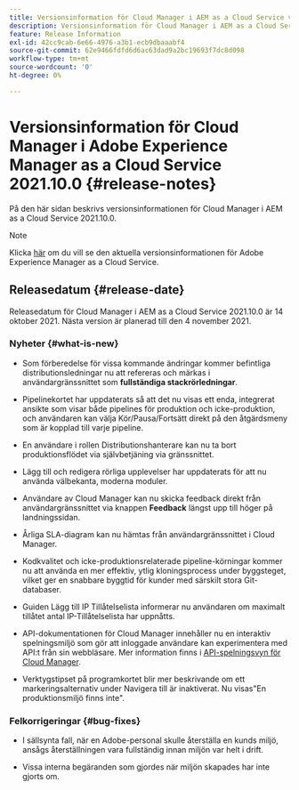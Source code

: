 ```yaml
---
title: Versionsinformation för Cloud Manager i AEM as a Cloud Service version 2021.10.0
description: Versionsinformation för Cloud Manager i AEM as a Cloud Service version 2021.10.0
feature: Release Information
exl-id: 42cc9cab-6e66-4976-a3b1-ecb9dbaaabf4
source-git-commit: 62e9466fdfd6d6ac63dad9a2bc19693f7dc8d098
workflow-type: tm+mt
source-wordcount: '0'
ht-degree: 0%

---
```


# Versionsinformation för Cloud Manager i Adobe Experience Manager as a Cloud Service 2021.10.0 {#release-notes}

På den här sidan beskrivs versionsinformationen för Cloud Manager i AEM as a Cloud Service 2021.10.0.

>[!NOTE]
>Klicka [här](https://experienceleague.adobe.com/docs/experience-manager-cloud-service/release-notes/release-notes/release-notes-current.html) om du vill se den aktuella versionsinformationen för Adobe Experience Manager as a Cloud Service.

## Releasedatum {#release-date}

Releasedatum för Cloud Manager i AEM as a Cloud Service 2021.10.0 är 14 oktober 2021.
Nästa version är planerad till den 4 november 2021.

### Nyheter {#what-is-new}

* Som förberedelse för vissa kommande ändringar kommer befintliga distributionsledningar nu att refereras och märkas i användargränssnittet som **fullständiga stackrörledningar**.

* Pipelinekortet har uppdaterats så att det nu visas ett enda, integrerat ansikte som visar både pipelines för produktion och icke-produktion, och användaren kan välja Kör/Pausa/Fortsätt direkt på den åtgärdsmeny som är kopplad till varje pipeline.

* En användare i rollen Distributionshanterare kan nu ta bort produktionsflödet via självbetjäning via gränssnittet.

* Lägg till och redigera rörliga upplevelser har uppdaterats för att nu använda välbekanta, moderna moduler.

* Användare av Cloud Manager kan nu skicka feedback direkt från användargränssnittet via knappen **Feedback** längst upp till höger på landningssidan.

* Årliga SLA-diagram kan nu hämtas från användargränssnittet i Cloud Manager.

* Kodkvalitet och icke-produktionsrelaterade pipeline-körningar kommer nu att använda en mer effektiv, ytlig kloningsprocess under byggsteget, vilket ger en snabbare byggtid för kunder med särskilt stora Git-databaser.

* Guiden Lägg till IP Tillåtelselista informerar nu användaren om maximalt tillåtet antal IP-Tillåtelselista har uppnåtts.

* API-dokumentationen för Cloud Manager innehåller nu en interaktiv spelningsmiljö som gör att inloggade användare kan experimentera med API:t från sin webbläsare. Mer information finns i [API-spelningsvyn för Cloud Manager](https://www.adobe.io/experience-cloud/cloud-manager/reference/playground/).

* Verktygstipset på programkortet blir mer beskrivande om ett markeringsalternativ under Navigera till är inaktiverat. Nu visas&quot;En produktionsmiljö finns inte&quot;.

### Felkorrigeringar {#bug-fixes}

* I sällsynta fall, när en Adobe-personal skulle återställa en kunds miljö, ansågs återställningen vara fullständig innan miljön var helt i drift.

* Vissa interna begäranden som gjordes när miljön skapades har inte gjorts om.


